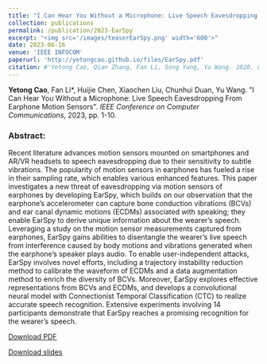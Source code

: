 ```yaml
---
title: "I Can Hear You Without a Microphone: Live Speech Eavesdropping From Earphone Motion Sensors"
collection: publications
permalink: /publication/2023-EarSpy
excerpt: "<img src='/images/teaserEarSpy.png' width='600'>"
date: 2023-06-16
venue: 'IEEE INFOCOM'
paperurl: 'http://yetongcao.github.io/files/EarSpy.pdf'
citation: #'Yetong Cao, Qian Zhang, Fan Li, Song Yang, Yu Wang. 2020. &quot;EarAce: Empowering Versatile Acoustic Sensing via Earable Active Noise Cancellation Platform.&quot; <i>Proceedings of the ACM on Interactive, Mobile, Wearable and Ubiquitous Technologies</i>. 7(2), 1-23.'
---
```

**Yetong Cao**, Fan Li*, Huijie Chen, Xiaochen Liu, Chunhui Duan, Yu Wang. "I Can Hear You Without a Microphone: Live Speech Eavesdropping From Earphone Motion Sensors". _IEEE Conference on Computer Communications_, 2023, pp. 1-10.

### Abstract:
Recent literature advances motion sensors mounted on smartphones and AR/VR headsets to speech eavesdropping due to their sensitivity to subtle vibrations. The popularity of motion sensors in earphones has fueled a rise in their sampling rate, which enables various enhanced features. This paper investigates a new threat of eavesdropping via motion sensors of earphones by developing EarSpy, which builds on our observation that the earphone’s accelerometer can capture bone conduction vibrations (BCVs) and ear canal dynamic motions (ECDMs) associated with speaking; they enable EarSpy to derive unique information about the wearer’s speech. Leveraging a study on the motion sensor measurements captured from earphones, EarSpy gains abilities to disentangle the wearer’s live speech from interference caused by body motions and vibrations generated when the earphone’s speaker plays audio. To enable user-independent attacks, EarSpy involves novel efforts, including a trajectory instability reduction method to calibrate the waveform of ECDMs and a data augmentation method to enrich the diversity of BCVs. Moreover, EarSpy explores effective representations from BCVs and ECDMs, and develops a convolutional neural model with Connectionist Temporal Classification (CTC) to realize accurate speech recognition. Extensive experiments involving 14 participants demonstrate that EarSpy reaches a promising recognition for the wearer’s speech.

[<ins>Download PDF</ins>](../files/EarSpy.pdf) 

[<ins>Download slides</ins>](../files/EarSpy.pptx)

